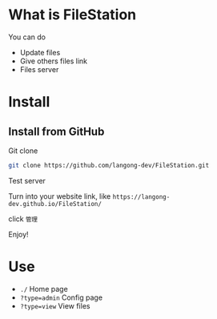 # What is FileStation

You can do

- Update files
- Give others files link
- Files server

# Install

## Install from GitHub

Git clone

```bash
git clone https://github.com/langong-dev/FileStation.git
```

Test server

  Turn into your website link, like `https://langong-dev.github.io/FileStation/`

  click `管理`

Enjoy!

# Use

- `./` Home page
- `?type=admin` Config page
- `?type=view` View files

